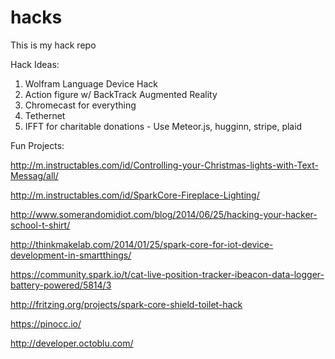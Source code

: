 hacks
=====

This is my hack repo

Hack Ideas:

1. Wolfram Language Device Hack
2. Action figure w/ BackTrack Augmented Reality
3. Chromecast for everything
4. Tethernet
5. IFFT for charitable donations - Use Meteor.js, hugginn, stripe, plaid

Fun Projects:

http://m.instructables.com/id/Controlling-your-Christmas-lights-with-Text-Messag/all/

http://m.instructables.com/id/SparkCore-Fireplace-Lighting/

http://www.somerandomidiot.com/blog/2014/06/25/hacking-your-hacker-school-t-shirt/

http://thinkmakelab.com/2014/01/25/spark-core-for-iot-device-development-in-smartthings/

https://community.spark.io/t/cat-live-position-tracker-ibeacon-data-logger-battery-powered/5814/3

http://fritzing.org/projects/spark-core-shield-toilet-hack

https://pinocc.io/

http://developer.octoblu.com/

